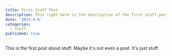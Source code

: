 ```yaml
---
title: First Stuff Post
description: This right here is the description of the first stuff post.
date: '2023-6-6'
categories:
  - stuff
published: true
---
```


This is the first post about stuff. Maybe it's not even a post. It's just stuff.